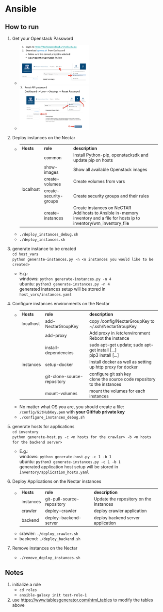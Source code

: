 # Ansible
## How to run
1. Get your Openstack Password
    - <img src="docs/1.jpg" width=50%/>
    - <img src="docs/2.jpg" width=50%/>

2. Deploy instances on the Nectar
    - <table>
        <tr>
            <th>Hosts</th>
            <th>role</th>
            <th>description</th>
        </tr>
        <tr>
            <td rowspan="5">localhost</td>
            <td>common</td>
            <td>Install Python-pip, openstacksdk and update pip on hosts</td>
        </tr>
        <tr>
            <td>show-images</td>
            <td>Show all available Openstack images</td>
        </tr>
        <tr>
            <td>create-volumes</td>
            <td>Create volumes from vars</td>
        </tr>
        <tr>
            <td>create-security-groups</td>
            <td>Create security groups and their rules</td>
        </tr>
        <tr>
            <td>create-instances</td>
            <td>Create instances on NeCTAR<br>Add hosts to Ansible in-memory inventory and a file for hosts ip to inventory/wm_inventory_file</td>
        </tr>
        </table>
    - ```./deploy_instances_debug.sh```  
    - ```./deploy_instances.sh```
3. generate instance to be created  
    ```cd host_vars```  
    ```python generate-instances.py -n <n instances you would like to be created>```  
    - E.g.:   
        windows: ```python generate-instances.py -n 4```  
        ubuntu: ```python3 generate-instances.py -n 4```  
    generated instances setup will be stored in ```host_vars/instances.yaml```
4. Configure instances environments on the Nectar
    - <table>
          <tr>
            <th>Hosts</th>
            <th>role</th>
            <th>description</th>
          </tr>
          <tr>
            <td><span style="font-weight:normal">localhost</span></td>
            <td><span style="font-weight:normal">add-NectarGroupKey</span><br></td>
            <td><span style="font-weight:normal">copy /config/NectarGroupKey to ~/.ssh/</span><span style="font-weight:400;font-style:normal">NectarGroupKey</span><br></td>
          </tr>
          <tr>
            <td rowspan="5">instances</td>
            <td>add-proxy</td>
            <td>Add proxy in /etc/environment<br/>Reboot the instance</td>
          </tr>
          <tr>
            <td>install-dependencies</td>
            <td>sudo apt-get update; sudo apt-get install [...]<br>pip3 install [...]</td>
          </tr>
          <tr>
            <td>setup-docker</td>
            <td>Install docker as well as setting up http proxy for docker</td>
          </tr>
          <tr>
            <td><span style="font-weight:normal">git-clone-source-repository</span><br></td>
            <td>configure git ssh key<br>clone the source code repository to the instances</td>
          </tr>
          <tr>
            <td>mount-volumes<br></td>
            <td>mount the volumes for each instances</td>
          </tr>
        </table>
    - No matter what OS you are, you should create a file: ```/config/GitHubKey.pem``` with **your GitHub private key**
    - ```./configure_instances_debug.sh```
5. generate hosts for applications  
    ```cd inventory```  
    ```python generate-host.py -c <n hosts for the crawler> -b <n hosts for the backend server>```
    - E.g.:  
        windows: ```python generate-host.py -c 1 -b 1```  
        ubuntu: ```python3 generate-instances.py -c 1 -b 1```  
    generated application host setup will be stored in ```inventory/application_hosts.yaml```
4. Deploy Applications on the Nectar instances
    - <table>
        <tr>
            <th>Hosts</th>
            <th>role</th>
            <th>description</th>
        </tr>
        <tr>
            <td>instances</td>
            <td><span style="font-weight:normal">git-pull-source-repository</span><br></td>
            <td>Update the repository on the instances</td>
        </tr>
        <tr>
            <td><span style="font-weight:normal">crawler</span></td>
            <td>deploy-crawler<br></td>
            <td>deploy crawler application</td>
        </tr>
        <tr>
            <td>backend</td>
            <td>deploy-backend-server</td>
            <td>deploy backend server application</td>
        </tr>
        </table>
    - crawler: ```./deploy_crawler.sh```
    - backend: ```./deploy_backend.sh```
5. Remove instances on the Nectar
    - ```./remove_deploy_instances.sh```

## Notes
1. initialize a role
    - ```cd roles```
    - ```ansible-galaxy init test-role-1```
2. use https://www.tablesgenerator.com/html_tables to modify the tables above
